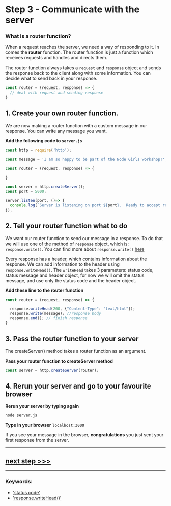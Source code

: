 # Step 3 - Communicate with the server

### What is a router function?

When a request reaches the server, we need a way of responding to it. In comes the **router** function. The router function is just a function which receives requests and handles and directs them.

The router function always takes a `request` and `response` object and sends the response back to the client along with some information. You can decide what to send back in your response.

```js
const router = (request, response) => {
  // deal with request and sending response
}
```

## 1. Create your own router function.

We are now making a router function with a custom message in our response. You can write any message you want.

**Add the following code to `server.js`**


```js
const http = require('http');

const message = 'I am so happy to be part of the Node Girls workshop!';

const router = (request, response) => {

}

const server = http.createServer();
const port = 5000;

server.listen(port, ()=> {
  console.log(`Server is listening on port ${port}.  Ready to accept requests!`);
});


```

## 2. Tell your router function what to do

We want our router function to send our message in a response. To do that we will use one of the method of `response` object, which is: ```response.write()```. You can find more about `response.write()` [here](https://nodejs.org/dist/latest-v6.x/docs/api/http.html#http_response_write_chunk_encoding_callback)

Every response has a header, which contains information about the response. We can add information to the header using `response.writeHead()`. The `writeHead` takes 3 parameters: status code, status message and header object, for now we will omit the status message, and use only the status code and the header object.

**Add these line to the router function**

```js
const router = (request, response) => {

  response.writeHead(200, {"Content-Type": "text/html"});
  response.write(message); //response body
  response.end(); // finish response
}

```

## 3. Pass the router function to your server

The createServer() method takes a router function as an argument.

**Pass your router function to createServer method**

```js
const server = http.createServer(router);

```

## 4. Rerun your server and go to your favourite browser

**Rerun your server by typing again**


```
node server.js
```

**Type in your browser** `localhost:3000`

If you see your message in the browser, **congratulations** you just sent your first response from the server.

---

## [**next step >>>**](step04.md)
---
### Keywords:
* ['status code'](https://nodejs.org/en/docs/guides/anatomy-of-an-http-transaction/)
* ['response.writeHead()'](https://nodejs.org/api/http.html#http_response_writehead_statuscode_statusmessage_headers)
